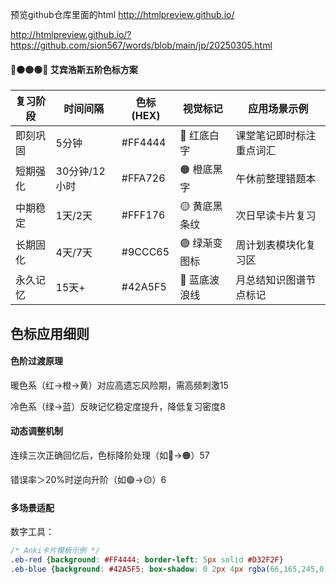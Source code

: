 预览github仓库里面的html
http://htmlpreview.github.io/



http://htmlpreview.github.io/?https://github.com/sion567/words/blob/main/jp/20250305.html



#### 🔴🟠🟡🟢🔵 艾宾浩斯五阶色标方案
|复习阶段|	时间间隔|	色标(HEX)|	视觉标记|	应用场景示例|
|----|----|----|----|----|
|即刻巩固|	5分钟|	#FF4444|	🔴 红底白字|	课堂笔记即时标注重点词汇|
|短期强化|	30分钟/12小时|	#FFA726|	🟠 橙底黑字|	午休前整理错题本|
|中期稳定|	1天/2天|	#FFF176|	🟡 黄底黑条纹|	次日早读卡片复习|
|长期固化|	4天/7天|	#9CCC65|	🟢 绿渐变图标|	周计划表模块化复习区|
|永久记忆|	15天+|	#42A5F5|	🔵 蓝底波浪线|	月总结知识图谱节点标记|

## 色标应用细则
#### ‌色阶过渡原理‌

暖色系（红→橙→黄）对应高遗忘风险期，需高频刺激‌15

冷色系（绿→蓝）反映记忆稳定度提升，降低复习密度‌8

#### ‌动态调整机制‌

连续三次正确回忆后，色标降阶处理（如🔴→🟠）‌57

错误率＞20%时逆向升阶（如🟢→🟡）‌6

#### ‌多场景适配‌
数字工具：
```css
/* Anki卡片模板示例 */
.eb-red {background: #FF4444; border-left: 5px solid #D32F2F}
.eb-blue {background: #42A5F5; box-shadow: 0 2px 4px rgba(66,165,245,0.3)}
```